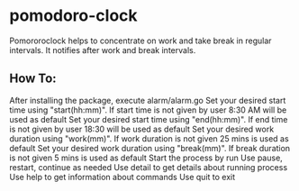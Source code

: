 # pomodoro-clock    

Pomororoclock helps to concentrate on work and take break in regular intervals. It notifies after work and break intervals.

How To:
-------
After installing the package, execute alarm/alarm.go 
Set your desired start time using "start(hh:mm)". If start time is not given by user 8:30 AM will be used as default
Set your desired start time using "end(hh:mm)". If end time is not given by user 18:30 will be used as default
Set your desired work duration using "work(mm)". If work duration is not given 25 mins is used as default
Set your desired work duration using "break(mm)". If break duration is not given 5 mins is used as default
Start the process by run
Use pause, restart, continue as needed
Use detail to get details about running process
Use help to get information about commands
Use quit to exit
